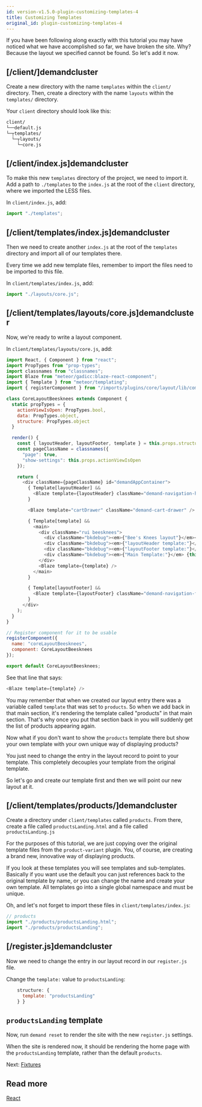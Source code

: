 ```yaml
---
id: version-v1.5.0-plugin-customizing-templates-4
title: Customizing Templates
original_id: plugin-customizing-templates-4
---
```

    
If you have been following along exactly with this tutorial you may have noticed what we have accomplished so far,
we have broken the site. Why? Because the layout we specified cannot be found. So let's add it now.

## [/client/]demandcluster

Create a new directory with the name `templates` within the `client/` directory. Then, create a directory with the name `layouts` within the `templates/` directory.

Your `client` directory should look like this:

```sh
client/
└──default.js
└─┬templates/
  └─┬layouts/
    └─core.js
```

## [/client/index.js]demandcluster

To make this new `templates` directory of the project, we need to import it. Add a path to `./templates` to the `index.js` at the root of the `client` directory, where we imported the LESS files. 

In `client/index.js`, add:

```js
import "./templates";
```

## [/client/templates/index.js]demandcluster

Then we need to create another `index.js` at the root of the `templates` directory and import all of our templates there.

Every time we add new template files, remember to import the files need to be imported to this file.

In `client/templates/index.js`, add:

```js
import "./layouts/core.js";
```

## [/client/templates/layouts/core.js]demandcluster

Now, we're ready to write a layout component.

In `client/templates/layouts/core.js`, add: 

```js
import React, { Component } from "react";
import PropTypes from "prop-types";
import classnames from "classnames";
import Blaze from "meteor/gadicc:blaze-react-component";
import { Template } from "meteor/templating";
import { registerComponent } from "/imports/plugins/core/layout/lib/components";

class CoreLayoutBeesknees extends Component {
  static propTypes = {
    actionViewIsOpen: PropTypes.bool,
    data: PropTypes.object,
    structure: PropTypes.object
  }

  render() {
    const { layoutHeader, layoutFooter, template } = this.props.structure || {};
    const pageClassName = classnames({
      "page": true,
      "show-settings": this.props.actionViewIsOpen
    });

    return (
      <div className={pageClassName} id="demandAppContainer">
        { Template[layoutHeader] &&
          <Blaze template={layoutHeader} className="demand-navigation-header" />
        }

        <Blaze template="cartDrawer" className="demand-cart-drawer" />

        { Template[template] &&
          <main>
            <div className="rui beesknees">
              <div className="bkdebug"><em>{"Bee's Knees layout"}</em></div>
              <div className="bkdebug"><em>{"layoutHeader template:"}</em> {this.props.structure.layoutHeader}</div>
              <div className="bkdebug"><em>{"layoutFooter template:"}</em> {this.props.structure.layoutFooter}</div>
              <div className="bkdebug"><em>{"Main Template:"}</em> {this.props.structure.template}</div>
            </div>
            <Blaze template={template} />
          </main>
        }

        { Template[layoutFooter] &&
          <Blaze template={layoutFooter} className="demand-navigation-footer footer-default" />
        }
      </div>
    );
  }
}

// Register component for it to be usable
registerComponent({
  name: "coreLayoutBeesknees",
  component: CoreLayoutBeesknees
});

export default CoreLayoutBeesknees;
```

See that line that says:

```js
<Blaze template={template} />
```

You may remember that when we created our layout entry there was a variable called `template` that was set to `products`. So when we add back in that main section, it's rendering the template called "products" in that main section. That's why once you put that section back in you will suddenly get the list of products appearing again.

Now what if you don't want to show the `products` template there but show your own template with your own unique way of displaying products?

You just need to change the entry in the layout record to point to your template. This completely decouples your template from the original template.

So let's go and create our template first and then we will point our new layout at it.

## [/client/templates/products/]demandcluster

Create a directory under `client/templates` called `products`. From there, create a file called `productsLanding.html` and a file called `productsLanding.js`

For the purposes of this tutorial, we are just copying over the original template files from the `product-variant` plugin. You, of course, are creating a brand new, innovative way of displaying products.

If you look at these templates you will see templates and sub-templates. Basically if you want use the default you can just references back to the original template by name, or you can change the name and create your own template. All templates go into a single global namespace and must be unique.

Oh, and let's not forget to import these files in `client/templates/index.js`:

```js
// products
import "./products/productsLanding.html";
import "./products/productsLanding";
```

## [/register.js]demandcluster

Now we need to change the entry in our layout record in our `register.js` file. 

Change the `template:` value to `productsLanding`:

```js
    structure: {
      template: "productsLanding"
    } }
```

## `productsLanding` template

Now, run `demand reset` to render the site with the new `register.js` settings.

When the site is rendered now, it should be rendering the home page with the `productsLanding` template, rather than the default `products`.

Next: [Fixtures](plugin-fixtures-5.md)

## Read more

[React](https://facebook.github.io/react/)

